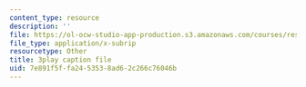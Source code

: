```yaml
---
content_type: resource
description: ''
file: https://ol-ocw-studio-app-production.s3.amazonaws.com/courses/res-6-006-video-demonstrations-in-lasers-and-optics-spring-2008/7e891f5ffa2453538ad62c266c76046b_KlKduOOHukU.vtt
file_type: application/x-subrip
resourcetype: Other
title: 3play caption file
uid: 7e891f5f-fa24-5353-8ad6-2c266c76046b
---
```


